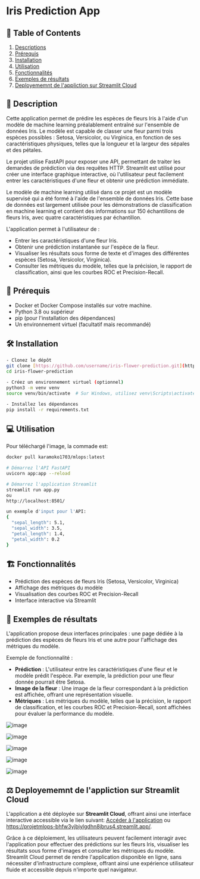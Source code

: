 # Iris Prediction App


## 📖 **Table of Contents**
1. [Descriptions](#descriptions)
2. [Prérequis](#Prérequis)
3. [Installation](#Installation)
4. [Utilisation](#Utilisation)
5. [Fonctionnalités](#Fonctionnalités)
6. [Exemples de résultats](#Exemples-de-résultats)
7. [Deployememnt de l'appliction sur Streamlit Cloud](#Deployememnt-de-l'appliction-sur-Streamlit-Cloud)

<h2 id="Description">🧩 Description</h2>

Cette application permet de prédire les espèces de fleurs Iris à l'aide d'un modèle de machine learning préalablement entraîné sur l'ensemble de données Iris. Le modèle est capable de classer une fleur parmi trois espèces possibles : Setosa, Versicolor, ou Virginica, en fonction de ses caractéristiques physiques, telles que la longueur et la largeur des sépales et des pétales.

Le projet utilise FastAPI pour exposer une API, permettant de traiter les demandes de prédiction via des requêtes HTTP. Streamlit est utilisé pour créer une interface graphique interactive, où l'utilisateur peut facilement entrer les caractéristiques d'une fleur et obtenir une prédiction immédiate.

Le modèle de machine learning utilisé dans ce projet est un modèle supervisé qui a été formé à l'aide de l'ensemble de données Iris. Cette base de données est largement utilisée pour les démonstrations de classification en machine learning et contient des informations sur 150 échantillons de fleurs Iris, avec quatre caractéristiques par échantillon.

L'application permet à l'utilisateur de :

- Entrer les caractéristiques d'une fleur Iris.
- Obtenir une prédiction instantanée sur l'espèce de la fleur.
- Visualiser les résultats sous forme de texte et d'images des différentes espèces (Setosa, Versicolor, Virginica).
- Consulter les métriques du modèle, telles que la précision, le rapport de classification, ainsi que les courbes ROC et Precision-Recall.

<h2 id="Prérequis">🤖 Prérequis</h2>

- Docker et Docker Compose installés sur votre machine.
- Python 3.8 ou supérieur
- pip (pour l'installation des dépendances)
- Un environnement virtuel (facultatif mais recommandé)

<h2 id="Installation">🛠️ Installation</h2>

``` bash
- Clonez le dépôt
git clone [https://github.com/username/iris-flower-prediction.git](https://github.com/karamoko17/Projet_MlOps.git)
cd iris-flower-prediction

- Créez un environnement virtuel (optionnel)
python3 -m venv venv
source venv/bin/activate  # Sur Windows, utilisez venv\Scripts\activate

- Installez les dépendances
pip install -r requirements.txt
```

<h2 id="Utilisation">💻 Utilisation</h2>

Pour téléchargé l'image, la commade est:

``` bash
docker pull karamoko1703/mlops:latest

# Démarrez l'API FastAPI
uvicorn app:app --reload

# Démarrez l'application Streamlit
streamlit run app.py
ou
http://localhost:8501/

un exemple d'input pour l'API:
{
  "sepal_length": 5.1,
  "sepal_width": 3.5,
  "petal_length": 1.4,
  "petal_width": 0.2
}
```

<h2 id="Fonctionnalités">🏗️ Fonctionnalités</h2>

- Prédiction des espèces de fleurs Iris (Setosa, Versicolor, Virginica)
- Affichage des métriques du modèle
- Visualisation des courbes ROC et Precision-Recall
- Interface interactive via Streamlit

<h2 id="Exemples de résultats">🎯 Exemples de résultats</h2>

L'application propose deux interfaces principales : une page dédiée à la prédiction des espèces de fleurs Iris et une autre pour l'affichage des métriques du modèle.

Exemple de fonctionnalité :

- **Prédiction** : L'utilisateur entre les caractéristiques d'une fleur et le modèle prédit l'espèce. Par exemple, la prédiction pour une fleur donnée pourrait être Setosa.
- **Image de la fleur** : Une image de la fleur correspondant à la prédiction est affichée, offrant une représentation visuelle.
- **Métriques** : Les métriques du modèle, telles que la précision, le rapport de classification, et les courbes ROC et Precision-Recall, sont affichées pour évaluer la performance du modèle.

![image](https://github.com/user-attachments/assets/31e87730-aaec-4e3f-99f5-07015e33ceb1)

![image](https://github.com/user-attachments/assets/f98b4f91-bc38-4d6d-9f20-ad40c0bb18be)

![image](https://github.com/user-attachments/assets/190b0859-fc25-4d15-ba4f-74527b0a6c6d)

![image](https://github.com/user-attachments/assets/443a536d-b2ed-4e33-9db9-a9f232017d63)

![image](https://github.com/user-attachments/assets/7f14346a-5ced-495a-8b1c-0fac446f7d0f)


<h2 id="Deployememnt de l'appliction sur Streamlit Cloud">⚖️ Deployememnt de l'appliction sur Streamlit Cloud</h2>

L'application a été déployée sur **Streamlit Cloud**, offrant ainsi une interface interactive accessible via le lien suivant: [Accéder à l'application](https://projetmlops-bhfw3yjbjylgdhn8jbrus4.streamlit.app/) ou https://projetmlops-bhfw3yjbjylgdhn8jbrus4.streamlit.app/. 

Grâce à ce déploiement, les utilisateurs peuvent facilement interagir avec l'application pour effectuer des prédictions sur les fleurs Iris, visualiser les résultats sous forme d'images et consulter les métriques du modèle. Streamlit Cloud permet de rendre l'application disponible en ligne, sans nécessiter d'infrastructure complexe, offrant ainsi une expérience utilisateur fluide et accessible depuis n'importe quel navigateur.
